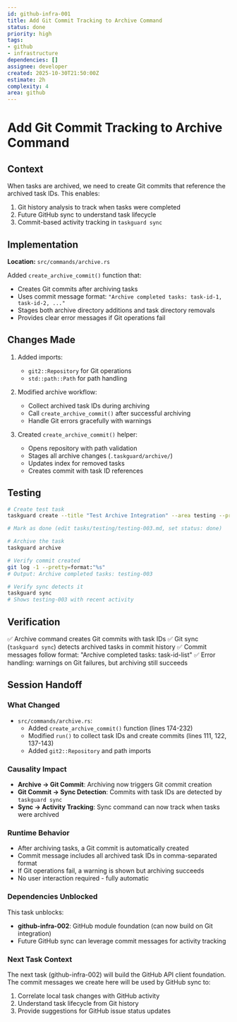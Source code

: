 ```yaml
---
id: github-infra-001
title: Add Git Commit Tracking to Archive Command
status: done
priority: high
tags:
- github
- infrastructure
dependencies: []
assignee: developer
created: 2025-10-30T21:50:00Z
estimate: 2h
complexity: 4
area: github
---
```


# Add Git Commit Tracking to Archive Command

## Context
When tasks are archived, we need to create Git commits that reference the archived task IDs. This enables:
1. Git history analysis to track when tasks were completed
2. Future GitHub sync to understand task lifecycle
3. Commit-based activity tracking in `taskguard sync`

## Implementation

**Location:** `src/commands/archive.rs`

Added `create_archive_commit()` function that:
- Creates Git commits after archiving tasks
- Uses commit message format: `"Archive completed tasks: task-id-1, task-id-2, ..."`
- Stages both archive directory additions and task directory removals
- Provides clear error messages if Git operations fail

## Changes Made

1. Added imports:
   - `git2::Repository` for Git operations
   - `std::path::Path` for path handling

2. Modified archive workflow:
   - Collect archived task IDs during archiving
   - Call `create_archive_commit()` after successful archiving
   - Handle Git errors gracefully with warnings

3. Created `create_archive_commit()` helper:
   - Opens repository with path validation
   - Stages all archive changes (`.taskguard/archive/`)
   - Updates index for removed tasks
   - Creates commit with task ID references

## Testing

```bash
# Create test task
taskguard create --title "Test Archive Integration" --area testing --priority low

# Mark as done (edit tasks/testing/testing-003.md, set status: done)

# Archive the task
taskguard archive

# Verify commit created
git log -1 --pretty=format:"%s"
# Output: Archive completed tasks: testing-003

# Verify sync detects it
taskguard sync
# Shows testing-003 with recent activity
```

## Verification

✅ Archive command creates Git commits with task IDs
✅ Git sync (`taskguard sync`) detects archived tasks in commit history
✅ Commit messages follow format: "Archive completed tasks: task-id-list"
✅ Error handling: warnings on Git failures, but archiving still succeeds

## Session Handoff

### What Changed
- `src/commands/archive.rs`:
  - Added `create_archive_commit()` function (lines 174-232)
  - Modified `run()` to collect task IDs and create commits (lines 111, 122, 137-143)
  - Added `git2::Repository` and path imports

### Causality Impact
- **Archive → Git Commit**: Archiving now triggers Git commit creation
- **Git Commit → Sync Detection**: Commits with task IDs are detected by `taskguard sync`
- **Sync → Activity Tracking**: Sync command can now track when tasks were archived

### Runtime Behavior
- After archiving tasks, a Git commit is automatically created
- Commit message includes all archived task IDs in comma-separated format
- If Git operations fail, a warning is shown but archiving succeeds
- No user interaction required - fully automatic

### Dependencies Unblocked
This task unblocks:
- **github-infra-002**: GitHub module foundation (can now build on Git integration)
- Future GitHub sync can leverage commit messages for activity tracking

### Next Task Context
The next task (github-infra-002) will build the GitHub API client foundation. The commit messages we create here will be used by GitHub sync to:
1. Correlate local task changes with GitHub activity
2. Understand task lifecycle from Git history
3. Provide suggestions for GitHub issue status updates

